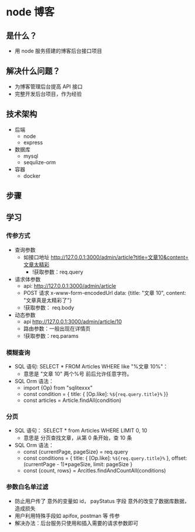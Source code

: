 # node 博客

## 是什么？

- 用 node 服务搭建的博客后台接口项目

## 解决什么问题？

- 为博客管理后台提高 API 接口
- 完整开发后台项目，作为经验

## 技术架构

- 后端
  - node
  - express
- 数据库
  - mysql
  - sequlize-orm
- 容器
  - docker

## 步骤

## 学习

### 传参方式

- 查询参数
  - 如接口地址 http://127.0.0.1:3000/admin/article?title=文章10&content=文章太精彩
    - !获取参数：req.query
- 请求体参数
  - api: http://127.0.0.1:3000/admin/article
  - POST 请求 x-www-form-encodedUrl data: {title: "文章 10", content: "文章真是太精彩了"}
  - !获取参数： req.body
- 动态参数
  - api http://127.0.0.1:3000/admin/article/10
  - 路由参数：一般出现在详情页
  - !获取参数：req.params

### 模糊查询

- SQL 语句: SELECT \* FROM Articles WHERE like "%文章 10%"：
  - 意思是 "文章 10" 两个%号 前后允许任意字符。
- SQL Orm 语法：
  - import {Op} from "sqlitexxx"
  - const condition = { title: { [Op.like]: `%${req.query.title}%` }}
  - const articles = Article.findAll(condition)

### 分页

- SQL 语句： SELECT \* from Articles WHERE LIMIT 0, 10
  - 意思是 分页查找文章，从第 0 条开始，查 10 条
- SQL Orm 语法：
  - const {currentPage, pageSize} = req.query
  - const conditions = {
    title: { [Op.like]: `%${req.query.title}%` },
    offset: (currentPage - 1)\*pageSize,
    limit: pageSize
    }
  - const {count, rows} = Arcitles.findAndCountAll(conditions)

### 参数白名单过滤

- 防止用户传了 意外的变量如 id， payStatus 字段 意外的改变了数据库数据，造成损失
- 用户利用特殊手段如 apifox, postman 等 传参
- 解决办法：后台服务只使用和插入需要的请求参数即可
